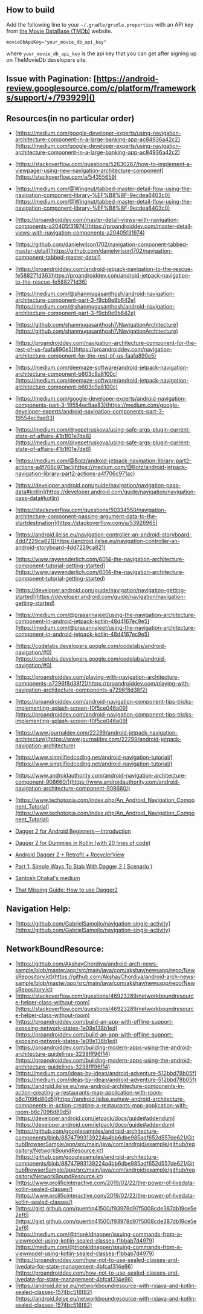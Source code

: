 ## How to build

Add the following line to your `~/.gradle/gradle.properties` with an
API key from [the Movie DataBase (TMDb)](https://www.themoviedb.org/documentation/api) website.

    movieDbApiKey="your_movie_db_api_key"
    
where `your_movie_db_api_key` is the api key that you can get after signing up on TheMovieDb developers site.

## Issue with Pagination: [https://android-review.googlesource.com/c/platform/frameworks/support/+/793929]()

## Resources(in no particular order)

* [https://medium.com/google-developer-experts/using-navigation-architecture-component-in-a-large-banking-app-ac84936a42c2](https://medium.com/google-developer-experts/using-navigation-architecture-component-in-a-large-banking-app-ac84936a42c2)

* [https://stackoverflow.com/questions/52630267/how-to-implement-a-viewpager-using-new-navigation-architecture-component](https://stackoverflow.com/a/54355659)

* [https://medium.com/@Wingnut/tabbed-master-detail-flow-using-the-navigation-component-library-%EF%B8%8F-9ecdea6403c0](https://medium.com/@Wingnut/tabbed-master-detail-flow-using-the-navigation-component-library-%EF%B8%8F-9ecdea6403c0)

* [https://proandroiddev.com/master-detail-views-with-navigation-components-a20405f31974](https://proandroiddev.com/master-detail-views-with-navigation-components-a20405f31974)

* [https://github.com/danielwilson1702/navigation-component-tabbed-master-detail](https://github.com/danielwilson1702/navigation-component-tabbed-master-detail)

* [https://proandroiddev.com/android-jetpack-navigation-to-the-rescue-fe588271d36](https://proandroiddev.com/android-jetpack-navigation-to-the-rescue-fe588271d36)

* [https://medium.com/@shanmugasanthosh/android-navigation-architecture-component-part-3-f9cb9e9b642e](https://medium.com/@shanmugasanthosh/android-navigation-architecture-component-part-3-f9cb9e9b642e)

* [https://github.com/shanmugasanthosh7/NavigationArchitecture](https://github.com/shanmugasanthosh7/NavigationArchitecture)

* [https://proandroiddev.com/navigation-architecture-component-for-the-rest-of-us-faafa890e5](https://proandroiddev.com/navigation-architecture-component-for-the-rest-of-us-faafa890e5)

* [https://medium.com/deemaze-software/android-jetpack-navigation-architecture-component-b603c9a8100c](https://medium.com/deemaze-software/android-jetpack-navigation-architecture-component-b603c9a8100c)

* [https://medium.com/google-developer-experts/android-navigation-components-part-3-19554ec9ae83](https://medium.com/google-developer-experts/android-navigation-components-part-3-19554ec9ae83)

* [https://medium.com/@vepetruskova/using-safe-args-plugin-current-state-of-affairs-41b1f01e7de8](https://medium.com/@vepetruskova/using-safe-args-plugin-current-state-of-affairs-41b1f01e7de8)

* [https://medium.com/@Botz/android-jetpack-navigation-library-part2-actions-a4f706c971ac](https://medium.com/@Botz/android-jetpack-navigation-library-part2-actions-a4f706c971ac)

* [https://developer.android.com/guide/navigation/navigation-pass-data#kotlin](https://developer.android.com/guide/navigation/navigation-pass-data#kotlin)

* [https://stackoverflow.com/questions/50334550/navigation-architecture-component-passing-argument-data-to-the-startdestination](https://stackoverflow.com/a/53926965)

* [https://android.jlelse.eu/navigation-controller-an-android-storyboard-4dd7229ca821](https://android.jlelse.eu/navigation-controller-an-android-storyboard-4dd7229ca821)

* [https://www.raywenderlich.com/6014-the-navigation-architecture-component-tutorial-getting-started](https://www.raywenderlich.com/6014-the-navigation-architecture-component-tutorial-getting-started)

* [https://developer.android.com/guide/navigation/navigation-getting-started](https://developer.android.com/guide/navigation/navigation-getting-started)

* [https://medium.com/@prasannajeet/using-the-navigation-architecture-component-in-android-jetpack-kotlin-48d4167ec9e5](https://medium.com/@prasannajeet/using-the-navigation-architecture-component-in-android-jetpack-kotlin-48d4167ec9e5)

* [https://codelabs.developers.google.com/codelabs/android-navigation/#0](https://codelabs.developers.google.com/codelabs/android-navigation/#0)

* [https://proandroiddev.com/playing-with-navigation-architecture-components-a7296f8d38f2](https://proandroiddev.com/playing-with-navigation-architecture-components-a7296f8d38f2)

* [https://proandroiddev.com/android-navigation-component-tips-tricks-implementing-splash-screen-f0f5ce046a09](https://proandroiddev.com/android-navigation-component-tips-tricks-implementing-splash-screen-f0f5ce046a09)

* [https://www.journaldev.com/22299/android-jetpack-navigation-architecture](https://www.journaldev.com/22299/android-jetpack-navigation-architecture)

* [https://www.simplifiedcoding.net/android-navigation-tutorial/](https://www.simplifiedcoding.net/android-navigation-tutorial/)

* [https://www.androidauthority.com/android-navigation-architecture-component-908660/](https://www.androidauthority.com/android-navigation-architecture-component-908660/)

* [https://www.techotopia.com/index.php/An_Android_Navigation_Component_Tutorial](https://www.techotopia.com/index.php/An_Android_Navigation_Component_Tutorial)

* [Dagger 2 for Android Beginners — Introduction](https://medium.com/@harivigneshjayapalan/dagger-2-for-android-beginners-introduction-be6580cb3edb)
* [Dagger 2 for Dummies in Kotlin (with 20 lines of code)](https://medium.com/@elye.project/dagger-2-for-dummies-in-kotlin-with-one-page-simple-code-project-618a5f9f2fe8)
* [Android Dagger 2 + Retrofit + RecyclerView](https://www.journaldev.com/20405/android-dagger-2-retrofit-recyclerview)
* [Part 1: Simple Ways To Stab With Dagger 2 ( Scenario )](https://medium.com/@laaptu9/part-1-simple-ways-to-stab-with-dagger-2-scenario-50b376751293)
* [Santosh Dhakal's medium](https://medium.com/@laaptu9)
* [That Missing Guide: How to use Dagger2](https://medium.com/@Zhuinden/that-missing-guide-how-to-use-dagger2-ef116fbea97)

## Navigation Help:

*  [https://github.com/GabrielSamojlo/navigation-single-activity](https://github.com/GabrielSamojlo/navigation-single-activity)
  

## NetworkBoundResource:

* [https://github.com/AkshayChordiya/android-arch-news-sample/blob/master/app/src/main/java/com/akshay/newsapp/repo/NewsRepository.kt](https://github.com/AkshayChordiya/android-arch-news-sample/blob/master/app/src/main/java/com/akshay/newsapp/repo/NewsRepository.kt)
* [https://stackoverflow.com/questions/46923289/networkboundresource-helper-class-without-room](https://stackoverflow.com/questions/46923289/networkboundresource-helper-class-without-room)
* [https://proandroiddev.com/build-an-app-with-offline-support-exposing-network-states-1e09e138b1ed](https://proandroiddev.com/build-an-app-with-offline-support-exposing-network-states-1e09e138b1ed)
* [https://proandroiddev.com/building-modern-apps-using-the-android-architecture-guidelines-3238fff96f14](https://proandroiddev.com/building-modern-apps-using-the-android-architecture-guidelines-3238fff96f14)
* [https://medium.com/ideas-by-idean/android-adventure-512bbd78b05f](https://medium.com/ideas-by-idean/android-adventure-512bbd78b05f)
* [https://android.jlelse.eu/new-android-architecture-components-in-action-creating-a-restaurants-map-application-with-room-b6c7096d80d5](https://android.jlelse.eu/new-android-architecture-components-in-action-creating-a-restaurants-map-application-with-room-b6c7096d80d5)
* [https://developer.android.com/jetpack/docs/guide#addendum](https://developer.android.com/jetpack/docs/guide#addendum)
* [https://github.com/googlesamples/android-architecture-components/blob/88747993139224a4bb6dbe985adf652d557de621/GithubBrowserSample/app/src/main/java/com/android/example/github/repository/NetworkBoundResource.kt](https://github.com/googlesamples/android-architecture-components/blob/88747993139224a4bb6dbe985adf652d557de621/GithubBrowserSample/app/src/main/java/com/android/example/github/repository/NetworkBoundResource.kt)
* [https://www.prolificinteractive.com/2019/02/22/the-power-of-livedata-kotlin-sealed-classes/](https://www.prolificinteractive.com/2019/02/22/the-power-of-livedata-kotlin-sealed-classes/)
* [https://gist.github.com/quentin41500/f93978d97f5008cde387db19ce5e2ef6](https://gist.github.com/quentin41500/f93978d97f5008cde387db19ce5e2ef6)
* [https://medium.com/@trionkidnapper/issuing-commands-from-a-viewmodel-using-kotlin-sealed-classes-f1bbab7d4979](https://medium.com/@trionkidnapper/issuing-commands-from-a-viewmodel-using-kotlin-sealed-classes-f1bbab7d4979)
* [https://proandroiddev.com/how-not-to-use-sealed-classes-and-livedata-for-state-management-4bfcaf314e96](https://proandroiddev.com/how-not-to-use-sealed-classes-and-livedata-for-state-management-4bfcaf314e96)
* [https://android.jlelse.eu/networkboundresource-with-rxjava-and-kotlin-sealed-classes-1574bc516f82](https://android.jlelse.eu/networkboundresource-with-rxjava-and-kotlin-sealed-classes-1574bc516f82)
